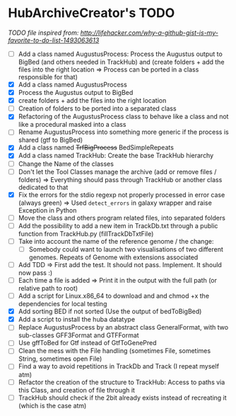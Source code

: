 # HubArchiveCreator's TODO

*TODO file inspired from: http://lifehacker.com/why-a-github-gist-is-my-favorite-to-do-list-1493063613*

- [ ] Add a class named AugustusProcess: Process the Augustus output to BigBed (and others needed in TrackHub) and (create folders + add the files into the right location => Process can be ported in a class responsible for that)
 - [x] Add a class named AugustusProcess
 - [x] Process the Augustus output to BigBed
 - [x] create folders + add the files into the right location
 - [ ] Creation of folders to be ported into a separated class
 - [x] Refactoring of the AugustusProcess class to behave like a class and not like a procedural masked into a class
 - [ ] Rename AugustusProcess into something more generic if the process is shared (gtf to BigBed)
- [x] Add a class named ~~TrfBigProcess~~ BedSimpleRepeats
- [x] Add a class named TrackHub: Create the base TrackHub hierarchy
- [ ] Change the Name of the classes
- [ ] Don't let the Tool Classes manage the archive (add or remove files / folders) => Everything should pass through TrackHub or another class dedicated to that
- [x] Fix the errors for the stdio regexp not properly processed in error case (always green) => Used `detect_errors` in  galaxy wrapper and raise Exception in Python
- [ ] Move the class and others program related files, into separated folders
- [ ] Add the possibility to add a new item in TrackDb.txt through a public function from TrackHub.py (fillTrackDbTxtFile)
- [ ] Take into account the name of the reference genome / the change:
  - [ ] Somebody could want to launch two visualisations of two different genomes. Repeats of Genome with extensions associated
- [ ] Add TDD => First add the test. It should not pass. Implement. It should now pass :)
- [ ] Each time a file is added => Print it in the output with the full path (or relative path to root)
- [ ] Add a script for Linux.x86_64 to download and and chmod +x the dependencies for local testing
- [x] Add sorting BED if not sorted (Use the output of bedToBigBed)
- [x] Add a script to install the huba datatype
- [ ] Replace AugustusProcess by an abstract class GeneralFormat, with two sub-classes GFF3Format and GTFFormat
- [ ] Use gffToBed for Gtf instead of GtfToGenePred
- [ ] Clean the mess with the File handling (sometimes File, sometimes String, sometimes open File)
- [ ] Find a way to avoid repetitions in TrackDb and Track (I repeat myself atm)
- [ ] Refactor the creation of the structure to TrackHub: Access to paths via this Class, and creation of file through it
- [ ] TrackHub should check if the 2bit already exists instead of recreating it (which is the case atm)